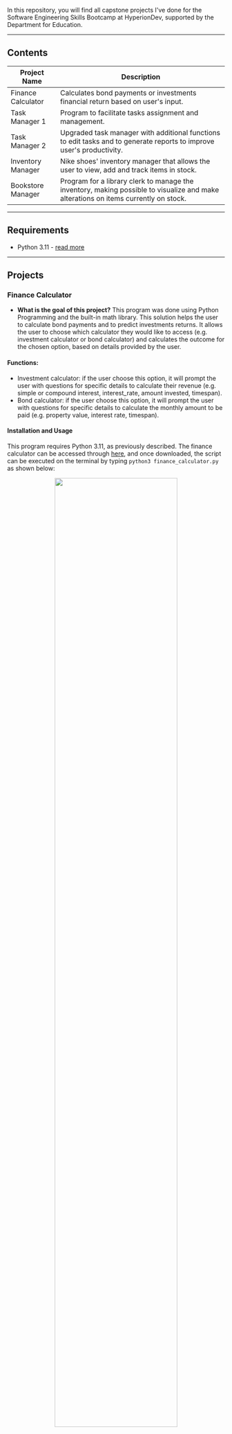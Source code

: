In this repository, you will find all capstone projects I've done for the Software Engineering Skills Bootcamp at HyperionDev, supported by the Department for Education.

---
## Contents

| Project Name | Description |
|--------------|-------------|
| Finance Calculator | Calculates bond payments or investments financial return based on user's input. |
| Task Manager 1 | Program to facilitate tasks assignment and management. |
| Task Manager 2 | Upgraded task manager with additional functions to edit tasks and to generate reports to improve user's productivity. |
| Inventory Manager | Nike shoes' inventory manager that allows the user to view, add and track items in stock. |
| Bookstore Manager | Program for a library clerk to manage the inventory, making possible to visualize and make alterations on items currently on stock. |

---
## Requirements

- Python 3.11 - [read more](https://www.python.org/downloads/release/python-3110/)
---

## Projects
### Finance Calculator

* **What is the goal of this project?**  This program was done using Python Programming and the built-in math library. This solution helps the user to calculate bond payments and to predict investments returns. It allows the user to choose which calculator they would like to access (e.g. investment calculator or bond calculator) and calculates the outcome for the chosen option, based on details provided by the user.

#### Functions:
* Investment calculator: if the user choose this option, it will prompt the user with questions for specific details to calculate their revenue (e.g. simple or compound interest, interest_rate, amount invested, timespan).
* Bond calculator: if the user choose this option, it will prompt the user with questions for specific details to calculate the monthly amount to be paid (e.g. property value, interest rate, timespan).

#### Installation and Usage
This program requires Python 3.11, as previously described. The finance calculator can be accessed through [here](finance_calculator/), and once downloaded, the script can be executed on the terminal by typing `python3 finance_calculator.py` as shown below:

<p align="center">
<img src="https://github.com/juliaalencarb/finalCapstone/blob/master/images/finance_calc_terminal.png" width=75% height=75%>
</p>
Obs.: you should navigate to the folder where financial_calculator.py is located in using the 'cd' command.

Then, the user should choose an option by typing the referred key word on terminal (e.g. 'bond' or 'investment') and press Enter. Then, after providing the details required by the system, the result will be displayed.

<p align="center">
<img src="https://github.com/juliaalencarb/finalCapstone/blob/d76a143ef1f576c5645362531c707288066fadab/images/finance_calculator_example.png" width=75% height=75%>
</p>


### Task Manager 1

* **What is the goal of this project?**  This program was made using Python Programming and the built-in datetime library. It facilitates tasks management in one place, making possible for the user to log in and see and/or add tasks, as well as register new users. A special statistics is available to the administrator.

#### Functions:
* Log in function: user has to type in their credentials, which are then validated to allow the user to log into the program (read from 'user.txt').
* Registering a user: the current user can register a new user by entering a unique username and a new password.
* View all tasks: display all tasks currently on the Task Manager (read from 'tasks.txt')
* View my tasks: shows all tasks for the user currently logged in.
* Statistics: **ADMIN ONLY ->** Displays the total number of users and tasks.

#### Installation and Usage
This program requires Python 3.11, as previously described. The Task Manager 1 can be accessed through [here](task_manager_1/). The whole file 'task_manager_1' must be downloaded, including all files. 'tasks.txt' and 'user.txt', are necessary in order to execute this program, as they are used to store tasks and users details, respectively.
Once the contents are downloaded, the script can be executed on the terminal by typing `python3 task_manager.py` as shown below. The user will have to log in. The default log in details are 'admin' and 'adm1n', for username and passwords, respectively.

<p align="center">
<img src="https://github.com/juliaalencarb/finalCapstone/blob/master/images/task_manager_1_terminal.png" width=50% height=50%>
</p>
Obs.: you should navigate to the folder where financial_calculator.py is located in using the 'cd' command.

The user will then be prompt with a menu offering several tools for tasks management. The first tool this program offers is to register new users. The user will have to enter a new username and password, followed by a password confirmation. Then, this new user will be saved on 'user.txt' for future reference, and the initial menu will be prompted again.

<p align="center">
<img src="https://github.com/juliaalencarb/finalCapstone/blob/master/images/task_manager_1_add_new_user.png" width=50% height=50%>
</p>

The next feature is to add new tasks. The user will be asked to enter a username of which this task is assigned for, followed by task title, description and due date, as demonstrated below. Once all details are provided, the new task is saved into 'tasks.txt' for future reference, and the menu is prompted again.

<p align="center">
<img src="https://github.com/juliaalencarb/finalCapstone/blob/master/images/task_manager_1_adding_new_task.png" width=75% height=75%>
</p>

Furthermore, the user can also see, in a user-friendly format, all tasks currently saved on Task Manager, or only tasks assigned to them, using 'va' and 'vm' menu options, as shown below.

View all:
<p align="center">
<img src="https://github.com/juliaalencarb/finalCapstone/blob/master/images/task_manager_1_va.png" width=75% height=75%>
</p>

View my tasks:
<p align="center">
<img src="https://github.com/juliaalencarb/finalCapstone/blob/master/images/task_manager_1_vm.png" width=75% height=75%>
</p>

Finally, the administrator have an option to see the statistics of the program, which shows the number of users and tasks currently registered.

View my tasks:
<p align="center">
<img src="https://github.com/juliaalencarb/finalCapstone/blob/master/images/task_manager_1_st.png" width=50% height=50%>
</p>

### Task Manager 2

* **What is the goal of this project?**  This project was done using Python Programming and the built-in datetime library. This is an improved version of the previously described Task Manager project. It preserves the same features, however some tweaks are made, such as validating if a new user is unique, offering the option to select and edit tasks previusly registered and create detailed reports considering all users and tasks, and for each individual.

#### Functions:
* Log in function: user has to type in their credentials, which are then validated to allow the user to log into the program (read from 'user.txt').
* Registering a user: the current user can register a new user by entering a unique username and a new password.
* View all tasks: display all tasks currently on the Task Manager (read from 'tasks.txt')
* View my tasks: shows all tasks for the user currently logged in and asks if the user would like to select a task to be edited.
* Editing a task: a task can be reassigned and/or marked as complete. Additionally, the due data can also be changed.
* Statistics and reports: **ADMIN ONLY ->** Display all statistics for users and tasks. The administrator can also generate reports regarding tasks and users, containing information such as how many tasks a referred user has completed, uncompleted or overdue.


#### Installation and Usage
This program requires Python 3.11, as previously described. The Task Manager 2 can be accessed through [here](task_manager_2/). The whole file 'task_manager_2' must be downloaded, including all files. 'tasks.txt' and 'user.txt', are necessary in order to execute this program, as they are used to store tasks and users details, respectively.
Once the contents are downloaded, the script can be executed on the terminal by typing `python3 task_manager2.py` as shown below. The user will have to log in. The default log in details are 'admin' and 'adm1n', for username and passwords, respectively.

<p align="center">
<img src="https://github.com/juliaalencarb/finalCapstone/blob/master/images/task_manager_2_terminal.png" width=50% height=50%>
</p>
Obs.: you should navigate to the folder where financial_calculator.py is located in using the 'cd' command.

For registering a user, adding a task and view all tasks functions, please refer to 'Task Manager 1' documentation, as these options are preserved.

###### New functions added to Task Manager 2:

Now, when a user asks to see all their tasks, they will be prompted with a sub menu asking if they would like to select one of those tasks to be edited.

<p align="center">
<img src="https://github.com/juliaalencarb/finalCapstone/blob/master/images/task_manager_1_initial.png" width=50% height=50%>
</p>

Now when the user selects the option to see all their tasks, they are also prompts with an option to select a task.

<p align="center">
<img src="https://github.com/juliaalencarb/finalCapstone/blob/master/images/task_manager_2_vm.png" width=75% height=75%>
</p>

After selecting a task (a mock test was added to demonstrate this function), the user is now prompted with the following options:

<p align="center">
<img src="https://github.com/juliaalencarb/finalCapstone/blob/master/images/task_manager_2_edit_menu.png" width=50% height=50%>
</p>

If the user chooses to mark a task as complete, the referred task is automatically updated to display "Yes" as completion details.

<p align="center">
<img src="https://github.com/juliaalencarb/finalCapstone/blob/master/images/task_manager_2_mark_complete.png" width=75% height=75%>
</p>

Whereas, if the user chooses to edit a task, the program will prompt the user with a new set of choices. Then, the user can choose to alter the task's due date, or to whom the task is assigned for.

<p align="center">
<img src="https://github.com/juliaalencarb/finalCapstone/blob/master/images/task_manager_2_edit_menu_2.png" width=50% height=50%>
</p>

The administrator now has the option to generate detailed reports regarding the data currently registered within the program.

<p align="center">
<img src="https://github.com/juliaalencarb/finalCapstone/blob/master/images/task_manager_2_generate_reports.png" width=50% height=50%>
</p>

When the administrator selects this option, two .txt files are automatically generated to display detailed information about the users and tasks, respectivelly, shown below:

<p align="center">
<img src="https://github.com/juliaalencarb/finalCapstone/blob/master/images/task_manager_2_users_report.png" width=50% height=50%>
</p>

<p align="center">
<img src="https://github.com/juliaalencarb/finalCapstone/blob/master/images/task_manager_2_tasks_report.png" width=50% height=50%>
</p>

Finally, the administrator can have these details displayed on the terminal by selecting the statistics option on the menu.

<p align="center">
<img src="https://github.com/juliaalencarb/finalCapstone/blob/master/images/task_manager_2_st.png" width=50% height=50%>
</p>


### Inventory Manager

* **What is the goal of this project?**  This project was done using Python Programming and focused on applying Object-Oriented Programming principles. It provides a comprehensive and organized view and management tool for a shoe warehouse.

#### Functions:
* See all products: displays a list of all products currently available in a user-friendly format.
* Enter a new product: the user can add a new product to the inventory containing all pertinent details.
* Restock a product: the user can update the quantity in stock for a particular item.
* Search product/ see product value/ see item on sale: the user can see the referred information for a specific item.

#### Installation and Usage
This program requires Python 3.11, as previously described, and was developed applying all concepts inherent to Object-Oriented Programming principles. The Inventory Manager can be accessed through [here](inventory_manager/). The whole file 'inventory_manager' must be downloaded, including 'inventory.txt', which holds all information about the products in stock.
Once the contents are downloaded, the script can be executed on the terminal by typing `python3 inventory_manager.py` as shown below. The user will be prompted with a menu, as shown below.

<p align="center">
<img src="https://github.com/juliaalencarb/finalCapstone/blob/master/images/inventory_manager_terminal.png" width=50% height=50%>
</p>
Obs.: you should navigate to the folder where financial_calculator.py is located in using the 'cd' command.

If the user chooses the option to see all items currently on stock, a list of all products will be displayed in a user-friendly format.

<p align="center">
<img src="https://github.com/juliaalencarb/finalCapstone/blob/master/images/inventory_manager_see_all.png" width=25% height=25%>
</p>

The user can also add register a new product to the program. After providing all the required deitals (e.g. product name, id, price and quantity), the product will automatically be added to 'inventory.txt' for future reference.

<p align="center">
<img src="https://github.com/juliaalencarb/finalCapstone/blob/master/images/inventory_manager_add_new.png" width=50% height=50%>
</p>

If the user decides to restock an item, the program will automatically find the product with the lowest quantity on stock, and ask the user if they would like to restock the referred item. After providing how many items they would like to restock, a feedback is shown to the user, as it is possible to see below.

<p align="center">
<img src="https://github.com/juliaalencarb/finalCapstone/blob/master/images/inventory_manager_restock.png" width=75% height=75%>
</p>

The user can also search an item using the item's id. Then, the program will automatically fetch all the details for the referred product and display them in a user-friendly manner.

<p align="center">
<img src="https://github.com/juliaalencarb/finalCapstone/blob/master/images/inventory_manager_search.png" width=50% height=50%>
</p>

It is possible to check the total item for every item currently in stock. The total value is calculated based on item's price and quantity. The final result is displayed to the user as a table.

<p align="center">
<img src="https://github.com/juliaalencarb/finalCapstone/blob/master/images/inventory_manager_total.png" width=50% height=50%>
</p>

Finally, the user can also fetch witch item is currently on sale. The program will automatically find the item with the highest availability on stock, and return this product's details to the user.

<p align="center">
<img src="https://github.com/juliaalencarb/finalCapstone/blob/master/images/inventory_manager_sale.png" width=50% height=50%>
</p>


### Bookstore Manager

* **What is the goal of this project?**  This project was done using Python Programming and sqlite3 library. It supplies the user with a complete tool to manage products in a bookstore.

#### Functions:
* See all books: retrieve all items within the books database and display to user.
* Enter or delete a book: alters the current database to add or remove a record.
* Update a book: update a detail for a book within the database.
* Search a book: searches the database using a primary key and returns the record to the user.

#### Installation and Usage
This program requires Python 3.11, as previously described, and was developed using the sqlite3 built-in library. The Bookstore Manager can be accessed through [here](bookstore_manager/). Only 'bookstore_manager.py' is necessary to execute this program, as the database will be generated automatically if none is found.
Once the script is downloaded, the script can be executed on the terminal by typing `python3 bookstore_manager.py` as shown below. The user will then be prompted with a menu.

<p align="center">
<img src="https://github.com/juliaalencarb/finalCapstone/blob/master/images/bookstore_terminal.png" width=75% height=75%>
</p>
Obs.: you should navigate to the folder where financial_calculator.py is located in using the 'cd' command.

The user can then choose from the options listed as previously seen. If the user desires to add a new book to the database, they can do it by choosing option 1. After providing all the required details, as described below, the new item is saved to the database.

<p align="center">
<img src="https://github.com/juliaalencarb/finalCapstone/blob/master/images/bookstore_manager_enter_new.png" width=50% height=50%>
</p>

The user can also edit a record currently present within the database. In the following steps, it is demonstrated how to change the title, author and quantity of a record. The user will need to provide the id as a primary key to access the record they wish to alter.

- Changing a title:
<p align="center">
<img src="https://github.com/juliaalencarb/finalCapstone/blob/master/images/bookstore_manager_change_title.png" width=25% height=25%>
</p>

- Changing an author:
<p align="center">
<img src="https://github.com/juliaalencarb/finalCapstone/blob/master/images/bookstore_manager_change_author.png" width=25% height=25%>
</p>

- Changing an item's quantity:
<p align="center">
<img src="https://github.com/juliaalencarb/finalCapstone/blob/master/images/bookstore_manager_change_quantity.png" width=25% height=25%>
</p>

The user can also delete a record by choosing the delete option from the menu. Again, the user will need to provide the item's id as a primary key.

<p align="center">
<img src="https://github.com/juliaalencarb/finalCapstone/blob/master/images/bookstore_manager_delete.png" width=50% height=50%>
</p>

Finally, the user can see all records presently registered within the database by choosing 'See all books' from the menu.

<p align="center">
<img src="https://github.com/juliaalencarb/finalCapstone/blob/master/images/bookstore_manager_view_all.png" width=75% height=75%>
</p>

